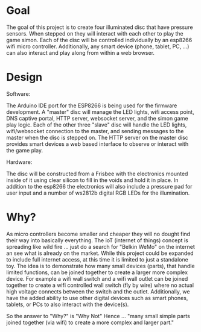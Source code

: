 # Goal
The goal of this project is to create four illuminated disc that have pressure sensors. When stepped on they will interact with each other to play the game simon. Each of the disc will be controlled individually by an esp8266 wifi micro controller. Additionally, any smart device (phone, tablet, PC, ...) can also interact and play along from within a web browser.
# Design
Software:

The Arduino IDE port for the ESP8266 is being used for the firmware development. A "master" disc will manage the LED lights, wifi access point, DNS captive portal, HTTP server, websocket server, and the simon game play logic. Each of the other three "slave" disc will handle the LED lights, wifi/websocket connection to the master, and sending messages to the master when the disc is stepped on. The HTTP server on the master disc provides smart devices a web based interface to observe or interact with the game play.

Hardware:

The disc will be constructed from a Frisbee with the electronics mounted inside of it using clear silicon to fill in the voids and hold it in place. In addition to the esp8266 the electronics will also include a pressure pad for user input and a number of ws2812b digital RGB LEDs for the illumination.
# Why?
As micro controllers become smaller and cheaper they will no dought find their way into basically everything. The ioT (internet of things) concept is spreading like wild fire ... just do a search for "Belkin WeMo" on the internet an see what is already on the market. While this project could be expanded to include full internet access, at this time it is limited to just a standalone toy. The idea is to demonstrate how many small devices (parts), that handle limited functions, can be joined together to create a larger more complex device. For example a wifi wall switch and a wifi wall outlet can be joined together to create a wifi controlled wall switch (fly by wire) where no actual high voltage connects between the switch and the outlet. Additionally, we have the added ability to use other digital devices such as smart phones, tablets, or PCs to also interact with the device(s). 

So the answer to "Why?" is "Why Not" Hence ... "many small simple parts joined together (via wifi) to create a more complex and larger part."
